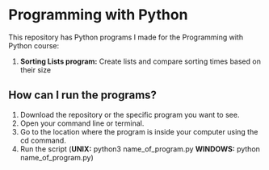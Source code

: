 # Programming with Python
This repository has Python programs I made for the Programming with Python course:

1. <b>Sorting Lists program:</b> Create lists and compare sorting times based on their size

## How can I run the programs?

1. Download the repository or the specific program you want to see.
2. Open your command line or terminal.
3. Go to the location where the program is inside your computer using the cd command.
4. Run the script (<b>UNIX:</b> python3 name_of_program.py <b>WINDOWS:</b> python name_of_program.py)
